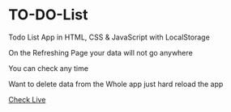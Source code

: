 # TO-DO-List
<p> Todo List App in HTML, CSS & JavaScript with LocalStorage</p>
<p>On the Refreshing Page your data will not go anywhere</p>
<p>You can check any time </p>
<p>Want to delete data from the Whole app just hard reload the app</p>
<a href = "https://vishal-sharma-r.github.io/TO-DO-List/"> Check Live</a>
